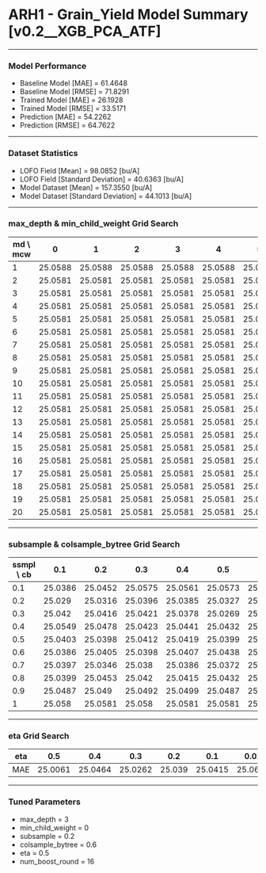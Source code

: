 # ARH1 - Grain_Yield Model Summary [v0.2__XGB_PCA_ATF]

***

### Model Performance

- Baseline Model [MAE] = 61.4648
- Baseline Model [RMSE] = 71.8291
- Trained Model [MAE] = 26.1928
- Trained Model [RMSE] = 33.5171
- Prediction [MAE] = 54.2262
- Prediction [RMSE] = 64.7622
***

### Dataset Statistics

- LOFO Field [Mean] = 98.0852 [bu/A]
- LOFO Field [Standard Deviation] = 40.6363 [bu/A]
- Model Dataset [Mean] = 157.3550 [bu/A]
- Model Dataset [Standard Deviation] = 44.1013 [bu/A]
***

### max_depth & min_child_weight Grid Search

|   md \ mcw |       0 |       1 |       2 |       3 |       4 |       5 |       6 |       7 |       8 |       9 |      10 |      11 |      12 |      13 |      14 |      15 |      16 |      17 |      18 |      19 |      20 |
|------------|---------|---------|---------|---------|---------|---------|---------|---------|---------|---------|---------|---------|---------|---------|---------|---------|---------|---------|---------|---------|---------|
|          1 | 25.0588 | 25.0588 | 25.0588 | 25.0588 | 25.0588 | 25.0588 | 25.0588 | 25.0588 | 25.0588 | 25.0588 | 25.0588 | 25.0588 | 25.0588 | 25.0588 | 25.0588 | 25.0588 | 25.0588 | 25.0588 | 25.0588 | 25.0588 | 25.0588 |
|          2 | 25.0581 | 25.0581 | 25.0581 | 25.0581 | 25.0581 | 25.0581 | 25.0581 | 25.0581 | 25.0581 | 25.0581 | 25.0581 | 25.0581 | 25.0581 | 25.0581 | 25.0581 | 25.0581 | 25.0581 | 25.0581 | 25.0581 | 25.0581 | 25.0581 |
|          3 | 25.0581 | 25.0581 | 25.0581 | 25.0581 | 25.0581 | 25.0581 | 25.0581 | 25.0581 | 25.0581 | 25.0581 | 25.0581 | 25.0581 | 25.0581 | 25.0581 | 25.0581 | 25.0581 | 25.0581 | 25.0581 | 25.0581 | 25.0581 | 25.0581 |
|          4 | 25.0581 | 25.0581 | 25.0581 | 25.0581 | 25.0581 | 25.0581 | 25.0581 | 25.0581 | 25.0581 | 25.0581 | 25.0581 | 25.0581 | 25.0581 | 25.0581 | 25.0581 | 25.0581 | 25.0581 | 25.0581 | 25.0581 | 25.0581 | 25.0581 |
|          5 | 25.0581 | 25.0581 | 25.0581 | 25.0581 | 25.0581 | 25.0581 | 25.0581 | 25.0581 | 25.0581 | 25.0581 | 25.0581 | 25.0581 | 25.0581 | 25.0581 | 25.0581 | 25.0581 | 25.0581 | 25.0581 | 25.0581 | 25.0581 | 25.0581 |
|          6 | 25.0581 | 25.0581 | 25.0581 | 25.0581 | 25.0581 | 25.0581 | 25.0581 | 25.0581 | 25.0581 | 25.0581 | 25.0581 | 25.0581 | 25.0581 | 25.0581 | 25.0581 | 25.0581 | 25.0581 | 25.0581 | 25.0581 | 25.0581 | 25.0581 |
|          7 | 25.0581 | 25.0581 | 25.0581 | 25.0581 | 25.0581 | 25.0581 | 25.0581 | 25.0581 | 25.0581 | 25.0581 | 25.0581 | 25.0581 | 25.0581 | 25.0581 | 25.0581 | 25.0581 | 25.0581 | 25.0581 | 25.0581 | 25.0581 | 25.0581 |
|          8 | 25.0581 | 25.0581 | 25.0581 | 25.0581 | 25.0581 | 25.0581 | 25.0581 | 25.0581 | 25.0581 | 25.0581 | 25.0581 | 25.0581 | 25.0581 | 25.0581 | 25.0581 | 25.0581 | 25.0581 | 25.0581 | 25.0581 | 25.0581 | 25.0581 |
|          9 | 25.0581 | 25.0581 | 25.0581 | 25.0581 | 25.0581 | 25.0581 | 25.0581 | 25.0581 | 25.0581 | 25.0581 | 25.0581 | 25.0581 | 25.0581 | 25.0581 | 25.0581 | 25.0581 | 25.0581 | 25.0581 | 25.0581 | 25.0581 | 25.0581 |
|         10 | 25.0581 | 25.0581 | 25.0581 | 25.0581 | 25.0581 | 25.0581 | 25.0581 | 25.0581 | 25.0581 | 25.0581 | 25.0581 | 25.0581 | 25.0581 | 25.0581 | 25.0581 | 25.0581 | 25.0581 | 25.0581 | 25.0581 | 25.0581 | 25.0581 |
|         11 | 25.0581 | 25.0581 | 25.0581 | 25.0581 | 25.0581 | 25.0581 | 25.0581 | 25.0581 | 25.0581 | 25.0581 | 25.0581 | 25.0581 | 25.0581 | 25.0581 | 25.0581 | 25.0581 | 25.0581 | 25.0581 | 25.0581 | 25.0581 | 25.0581 |
|         12 | 25.0581 | 25.0581 | 25.0581 | 25.0581 | 25.0581 | 25.0581 | 25.0581 | 25.0581 | 25.0581 | 25.0581 | 25.0581 | 25.0581 | 25.0581 | 25.0581 | 25.0581 | 25.0581 | 25.0581 | 25.0581 | 25.0581 | 25.0581 | 25.0581 |
|         13 | 25.0581 | 25.0581 | 25.0581 | 25.0581 | 25.0581 | 25.0581 | 25.0581 | 25.0581 | 25.0581 | 25.0581 | 25.0581 | 25.0581 | 25.0581 | 25.0581 | 25.0581 | 25.0581 | 25.0581 | 25.0581 | 25.0581 | 25.0581 | 25.0581 |
|         14 | 25.0581 | 25.0581 | 25.0581 | 25.0581 | 25.0581 | 25.0581 | 25.0581 | 25.0581 | 25.0581 | 25.0581 | 25.0581 | 25.0581 | 25.0581 | 25.0581 | 25.0581 | 25.0581 | 25.0581 | 25.0581 | 25.0581 | 25.0581 | 25.0581 |
|         15 | 25.0581 | 25.0581 | 25.0581 | 25.0581 | 25.0581 | 25.0581 | 25.0581 | 25.0581 | 25.0581 | 25.0581 | 25.0581 | 25.0581 | 25.0581 | 25.0581 | 25.0581 | 25.0581 | 25.0581 | 25.0581 | 25.0581 | 25.0581 | 25.0581 |
|         16 | 25.0581 | 25.0581 | 25.0581 | 25.0581 | 25.0581 | 25.0581 | 25.0581 | 25.0581 | 25.0581 | 25.0581 | 25.0581 | 25.0581 | 25.0581 | 25.0581 | 25.0581 | 25.0581 | 25.0581 | 25.0581 | 25.0581 | 25.0581 | 25.0581 |
|         17 | 25.0581 | 25.0581 | 25.0581 | 25.0581 | 25.0581 | 25.0581 | 25.0581 | 25.0581 | 25.0581 | 25.0581 | 25.0581 | 25.0581 | 25.0581 | 25.0581 | 25.0581 | 25.0581 | 25.0581 | 25.0581 | 25.0581 | 25.0581 | 25.0581 |
|         18 | 25.0581 | 25.0581 | 25.0581 | 25.0581 | 25.0581 | 25.0581 | 25.0581 | 25.0581 | 25.0581 | 25.0581 | 25.0581 | 25.0581 | 25.0581 | 25.0581 | 25.0581 | 25.0581 | 25.0581 | 25.0581 | 25.0581 | 25.0581 | 25.0581 |
|         19 | 25.0581 | 25.0581 | 25.0581 | 25.0581 | 25.0581 | 25.0581 | 25.0581 | 25.0581 | 25.0581 | 25.0581 | 25.0581 | 25.0581 | 25.0581 | 25.0581 | 25.0581 | 25.0581 | 25.0581 | 25.0581 | 25.0581 | 25.0581 | 25.0581 |
|         20 | 25.0581 | 25.0581 | 25.0581 | 25.0581 | 25.0581 | 25.0581 | 25.0581 | 25.0581 | 25.0581 | 25.0581 | 25.0581 | 25.0581 | 25.0581 | 25.0581 | 25.0581 | 25.0581 | 25.0581 | 25.0581 | 25.0581 | 25.0581 | 25.0581 |

***

### subsample & colsample_bytree Grid Search

|   ssmpl \ cb |     0.1 |     0.2 |     0.3 |     0.4 |     0.5 |     0.6 |     0.7 |     0.8 |     0.9 |     1.0 |
|--------------|---------|---------|---------|---------|---------|---------|---------|---------|---------|---------|
|          0.1 | 25.0386 | 25.0452 | 25.0575 | 25.0561 | 25.0573 | 25.0498 | 25.0646 | 25.0524 | 25.0401 | 25.0506 |
|          0.2 | 25.029  | 25.0316 | 25.0396 | 25.0385 | 25.0327 | 25.0262 | 25.0366 | 25.0349 | 25.0395 | 25.0275 |
|          0.3 | 25.042  | 25.0416 | 25.0421 | 25.0378 | 25.0269 | 25.0332 | 25.045  | 25.0408 | 25.0434 | 25.0423 |
|          0.4 | 25.0549 | 25.0478 | 25.0423 | 25.0441 | 25.0432 | 25.0362 | 25.0405 | 25.0407 | 25.0385 | 25.049  |
|          0.5 | 25.0403 | 25.0398 | 25.0412 | 25.0419 | 25.0399 | 25.0368 | 25.0345 | 25.0415 | 25.0381 | 25.0421 |
|          0.6 | 25.0386 | 25.0405 | 25.0398 | 25.0407 | 25.0438 | 25.0367 | 25.0351 | 25.0377 | 25.0428 | 25.0386 |
|          0.7 | 25.0397 | 25.0346 | 25.038  | 25.0386 | 25.0372 | 25.0405 | 25.0389 | 25.0385 | 25.0393 | 25.0393 |
|          0.8 | 25.0399 | 25.0453 | 25.042  | 25.0415 | 25.0432 | 25.0414 | 25.0381 | 25.0407 | 25.0381 | 25.0396 |
|          0.9 | 25.0487 | 25.049  | 25.0492 | 25.0499 | 25.0487 | 25.0486 | 25.0496 | 25.0475 | 25.0492 | 25.0492 |
|          1   | 25.058  | 25.0581 | 25.058  | 25.0581 | 25.0581 | 25.0581 | 25.0581 | 25.0581 | 25.0581 | 25.0581 |

***

### eta Grid Search

| eta   |     0.5 |     0.4 |     0.3 |    0.2 |     0.1 |    0.01 |   0.001 |
|-------|---------|---------|---------|--------|---------|---------|---------|
| MAE   | 25.0061 | 25.0464 | 25.0262 | 25.039 | 25.0415 | 25.0664 | 59.8031 |

***

### Tuned Parameters

- max_depth = 3
- min_child_weight = 0
- subsample = 0.2
- colsample_bytree = 0.6
- eta = 0.5
- num_boost_round = 16
